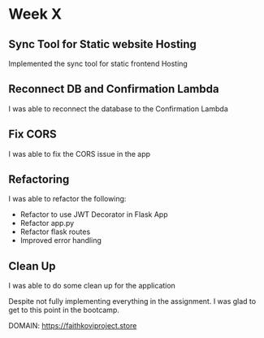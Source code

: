 # Week X
## Sync Tool for Static website Hosting
Implemented the sync tool for static frontend Hosting
## Reconnect DB and Confirmation Lambda
I was able to reconnect the database to the Confirmation Lambda

## Fix CORS
I was able to fix the CORS issue in the app
## Refactoring
I was able to refactor the following:
- Refactor to use JWT Decorator in Flask App
- Refactor app.py
- Refactor flask routes
- Improved error handling
## Clean Up
I was able to do some clean up for the application

Despite not fully implementing everything in the assignment. I was glad to get to this point in the bootcamp.

DOMAIN: https://faithkoviproject.store
